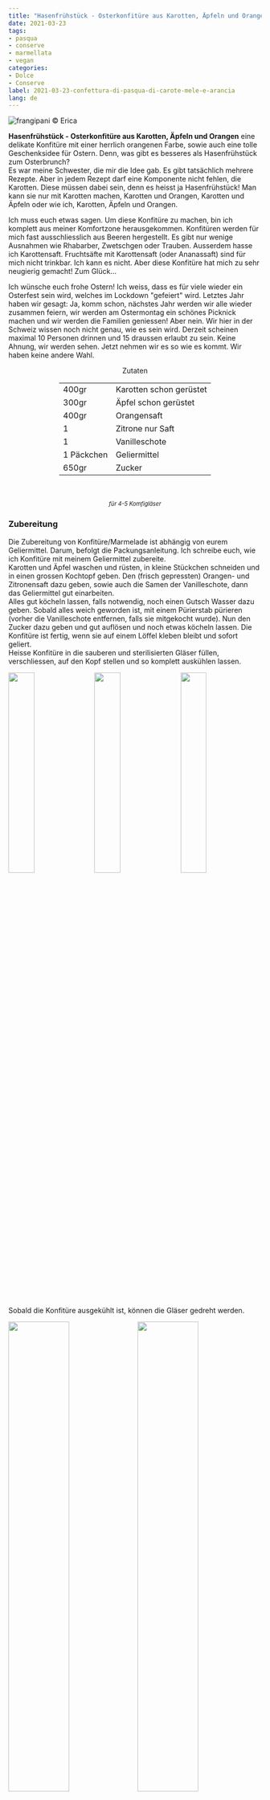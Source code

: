 ```yaml
---
title: "Hasenfrühstück - Osterkonfitüre aus Karotten, Äpfeln und Orangen"
date: 2021-03-23
tags: 
- pasqua
- conserve
- marmellata
- vegan
categories:
- Dolce
- Conserve
label: 2021-03-23-confettura-di-pasqua-di-carote-mele-e-arancia
lang: de 
---
```

![](../2021-03-23-confettura-di-pasqua-di-carote-mele-e-arancia/header.jpeg "frangipani © Erica")

**Hasenfrühstück - Osterkonfitüre aus Karotten, Äpfeln und Orangen** eine delikate Konfitüre mit einer herrlich orangenen Farbe, sowie auch eine tolle Geschenksidee für Ostern. Denn, was gibt es besseres als Hasenfrühstück zum Osterbrunch?
<br />
Es war meine Schwester, die mir die Idee gab. Es gibt tatsächlich mehrere Rezepte. Aber in jedem Rezept darf eine Komponente nicht fehlen, die Karotten. Diese müssen dabei sein, denn es heisst ja Hasenfrühstück! Man kann sie nur mit Karotten machen, Karotten und Orangen, Karotten und Äpfeln oder wie ich, Karotten, Äpfeln und Orangen.

Ich muss euch etwas sagen. Um diese Konfitüre zu machen, bin ich komplett aus meiner Komfortzone herausgekommen. Konfitüren werden für mich fast ausschliesslich aus Beeren hergestellt. Es gibt nur wenige Ausnahmen wie Rhabarber, Zwetschgen oder Trauben. Ausserdem hasse ich Karottensaft. Fruchtsäfte mit Karottensaft (oder Ananassaft) sind für mich nicht trinkbar. Ich kann es nicht. Aber diese Konfitüre hat mich zu sehr neugierig gemacht! Zum Glück...

Ich wünsche euch frohe Ostern! Ich weiss, dass es für viele wieder ein Osterfest sein wird, welches im Lockdown "gefeiert" wird. Letztes Jahr haben wir gesagt: Ja, komm schon, nächstes Jahr werden wir alle wieder zusammen feiern, wir werden am Ostermontag ein schönes Picknick machen und wir werden die Familien geniessen! Aber nein. Wir hier in der Schweiz wissen noch nicht genau, wie es sein wird. Derzeit scheinen maximal 10 Personen drinnen und 15 draussen erlaubt zu sein. Keine Ahnung, wir werden sehen. Jetzt nehmen wir es so wie es kommt. Wir haben keine andere Wahl.

<div id="wrapper" style="text-align: center">
  <div id="yourdiv" style="display: inline-block;">
    <div class="ingredients" itemscope itemtype="http://schema.org/Recipe">
      <span itemprop="name" style="display:none;">Hasenfrühstück - Osterkonfitüre aus Karotten, Äpfeln und Orangen</span>
      <span itemprop="recipeCategory" style="display:none;">Süsses</span>
      <img itemprop="image" style="display:none;" class="ignore-gallery-item" src="../2021-03-23-confettura-di-pasqua-di-carote-mele-e-arancia/header.jpeg"/>
      <span itemprop="author" style="display:none;">Erica Raiano</span>
      <span itemprop="description" style="display:none;">Hasenfrühstück - Osterkonfitüre aus Karotten, Äpfeln und Orangen eine delikate Konfitüre mit einer herrlich orangenen Farbe, sowie auch eine tolle Geschenksidee für Ostern.</span>
      <div class="ingredients-title">Zutaten</div>
      <table>
        <tbody>
          <tr itemprop="recipeIngredient">
            <td>400gr</td>
            <td>Karotten schon gerüstet</td>
          </tr>
          <tr itemprop="recipeIngredient">
            <td>300gr</td>
            <td>Äpfel schon gerüstet</td>
          </tr>
          <tr itemprop="recipeIngredient">
            <td>400gr</td>
            <td>Orangensaft</td>
          </tr>
          <tr itemprop="recipeIngredient">
            <td>1</td>
            <td>Zitrone nur Saft</td>
          </tr>
          <tr itemprop="recipeIngredient">
            <td>1</td>
            <td>Vanilleschote</td>
          </tr>
          <tr itemprop="recipeIngredient">
            <td>1 Päckchen</td>
            <td>Geliermittel</td>
          </tr>
          <tr itemprop="recipeIngredient">
            <td>650gr</td>
            <td>Zucker</td>
          </tr>
        </tbody>
      </table>
      <br></br>
      <i class="pull-right" style="font-size: 80%;" itemprop="recipeYield">für 4-5 Komfigläser</i>
    </div>
  </div>
</div>


<h3>
  <font color="grey">
    <i class="fa-solid fa-gears"></i>
  </font> Zubereitung
</h3>

Die Zubereitung von Konfitüre/Marmelade ist abhängig von eurem Geliermittel. Darum, befolgt die Packungsanleitung. Ich schreibe euch, wie ich Konfitüre mit meinem Geliermittel zubereite.
<br />
Karotten und Äpfel waschen und rüsten, in kleine Stückchen schneiden und in einen grossen Kochtopf geben. Den (frisch gepressten) Orangen- und Zitronensaft dazu geben, sowie auch die Samen der Vanilleschote, dann das Geliermittel gut einarbeiten.
<br />
Alles gut köcheln lassen, falls notwendig, noch einen Gutsch Wasser dazu geben. Sobald alles weich geworden ist, mit einem Pürierstab pürieren (vorher die Vanilleschote entfernen, falls sie mitgekocht wurde). Nun den Zucker dazu geben und gut auflösen und noch etwas köcheln lassen. Die Konfitüre ist fertig, wenn sie auf einem Löffel kleben bleibt und sofort geliert.
<br />
Heisse Konfitüre in die sauberen und sterilisierten Gläser füllen, verschliessen, auf den Kopf stellen und so komplett auskühlen lassen.
<p>
  <div style="width: 100%; margin-bottom: 0">
    <img style="float: left; width: 32%; margin-right: 1%;" src="../2021-03-23-confettura-di-pasqua-di-carote-mele-e-arancia/pentola.jpeg" alt="" title="frangipani © Erica" />
    <img style="float: left; width: 32%; margin-right: 1%; margin-left: 1%;" src="../2021-03-23-confettura-di-pasqua-di-carote-mele-e-arancia/gelificata.jpeg" alt="" title="frangipani © Erica" />
    <img style="float: left; width: 32%; margin-left: 1%;" src="../2021-03-23-confettura-di-pasqua-di-carote-mele-e-arancia/vasetti.jpeg" alt="" title="frangipani © Erica" />
    <div style="clear: both"></div>
  </div>
</p>

Sobald die Konfitüre ausgekühlt ist, können die Gläser gedreht werden.
<p>
  <div style="width: 100%; margin-bottom: 0">
    <img style="float: left; width: 49%; margin-right: 1%" src="../2021-03-23-confettura-di-pasqua-di-carote-mele-e-arancia/risultato1.jpeg" alt="" title="frangipani © Erica" />
    <img style="float: left; width: 49%; margin-left: 1%" src="../2021-03-23-confettura-di-pasqua-di-carote-mele-e-arancia/risultato2.jpeg" alt="" title="frangipani © Erica" />
    <div style="clear: both"></div>
  </div>
</p>

<p>
  <div style="width: 100%; margin-bottom: 0">
    <img style="float: left; width: 49%; margin-right: 1%" src="../2021-03-23-confettura-di-pasqua-di-carote-mele-e-arancia/risultato3.jpeg" alt="" title="frangipani © Erica" />
    <img style="float: left; width: 49%; margin-left: 1%" src="../2021-03-23-confettura-di-pasqua-di-carote-mele-e-arancia/risultato4.jpeg" alt="" title="frangipani © Erica" />
    <div style="clear: both"></div>
  </div>
</p>

![](../2021-03-23-confettura-di-pasqua-di-carote-mele-e-arancia/risultato5.jpeg "frangipani © Erica")

<p>
  <div style="width: 100%; margin-bottom: 0">
    <img style="float: left; width: 49%; margin-right: 1%" src="../2021-03-23-confettura-di-pasqua-di-carote-mele-e-arancia/risultato6.jpeg" alt="" title="frangipani © Erica" />
    <img style="float: left; width: 49%; margin-left: 1%" src="../2021-03-23-confettura-di-pasqua-di-carote-mele-e-arancia/risultato7.jpeg" alt="" title="frangipani © Erica" />
    <div style="clear: both"></div>
  </div>
</p>

![](../2021-03-23-confettura-di-pasqua-di-carote-mele-e-arancia/risultato8.jpeg "frangipani © Erica")

<h4>Buon appetito
  <font color="red">
    <i class="fa-regular fa-face-smile"></i>
  </font>
</h4>